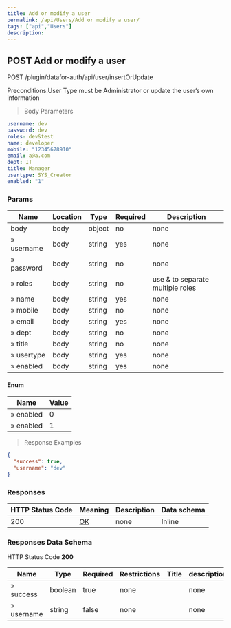 ```yaml
---
title: Add or modify a user
permalink: /api/Users/Add or modify a user/
tags: ["api","Users"]
description: 
---
```


## POST Add or modify a user

POST /plugin/datafor-auth/api/user/insertOrUpdate

Preconditions:User Type must be Administrator or update the user‘s own information

> Body Parameters

```yaml
username: dev
password: dev
roles: dev&test
name: developer
mobile: "12345678910"
email: a@a.com
dept: IT
title: Manager
usertype: SYS_Creator
enabled: "1"

```

### Params

|Name|Location|Type|Required|Description|
|---|---|---|---|---|
|body|body|object| no |none|
|» username|body|string| yes |none|
|» password|body|string| no |none|
|» roles|body|string| no |use & to separate multiple roles|
|» name|body|string| yes |none|
|» mobile|body|string| no |none|
|» email|body|string| yes |none|
|» dept|body|string| no |none|
|» title|body|string| no |none|
|» usertype|body|string| yes |none|
|» enabled|body|string| yes |none|

#### Enum

|Name|Value|
|---|---|
|» enabled|0|
|» enabled|1|

> Response Examples

```json
{
  "success": true,
  "username": "dev"
}
```

### Responses

|HTTP Status Code |Meaning|Description|Data schema|
|---|---|---|---|
|200|[OK](https://tools.ietf.org/html/rfc7231#section-6.3.1)|none|Inline|

### Responses Data Schema

HTTP Status Code **200**

|Name|Type|Required|Restrictions|Title|description|
|---|---|---|---|---|---|
|» success|boolean|true|none||none|
|» username|string|false|none||none|
